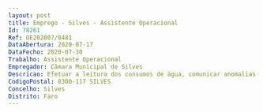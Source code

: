 ```yaml
--- 
layout: post
title: Emprego - Silves - Assistente Operacional
Id: 78261
Ref: OE202007/0481
DataAbertura: 2020-07-17
DataFecho: 2020-07-30
Trabalho: Assistente Operacional
Empregador: Câmara Municipal de Silves
Descricao: Efetuar a leitura dos consumos de água, comunicar anomalias detetadas no sistema de abastecimento de água e violações de normas regulamentares  executar outras atividades no âmbito das suas funções.
CodigoPostal: 8300-117 SILVES
Concelho: Silves
Distrito: Faro
--- 
```

